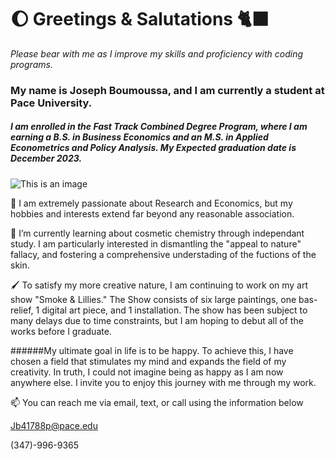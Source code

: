 # :moon: Greetings & Salutations :black_cat:

*Please bear with me as I improve my skills and proficiency with coding programs.*

### My name is Joseph Boumoussa, and I am currently a student at Pace University.

##### I am enrolled in the Fast Track Combined Degree Program, where I am earning a B.S. in Business Economics and an M.S. in Applied Econometrics and Policy Analysis. My Expected graduation date is December 2023.

![This is an image](https://tenor.com/vLW4.gif)

 🔭 I am extremely passionate about Research and Economics, but my hobbies and interests extend far beyond any reasonable association. 
 
🌱 I’m currently learning about cosmetic chemistry through independant study. I am particularly interested in dismantling the "appeal to nature" fallacy, and fostering a comprehensive understading of the fuctions of the skin. 

🖌️ To satisfy my more creative nature, I am continuing to work on my art show "Smoke & Lillies." The Show consists of six large paintings, one bas-relief, 1 digital art piece, and 1 installation. The show has been subject to many delays due to time constraints, but I am hoping to debut all of the works before I graduate. 

######My ultimate goal in life is to be happy. To achieve this, I have chosen a field that stimulates my mind and expands the field of my creativity. In truth, I could not imagine being as happy as I am now anywhere else. I invite you to enjoy this journey with me through my work.

📫 You can reach me via email, text, or call using the information below

Jb41788p@pace.edu

(347)-996-9365
